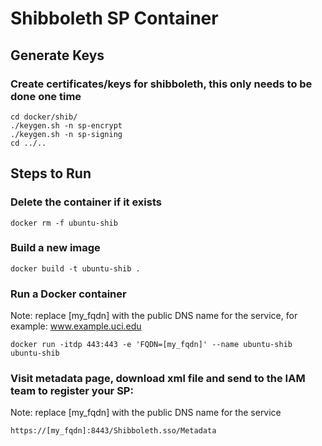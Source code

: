 # Shibboleth SP Container

## Generate Keys

### Create certificates/keys for shibboleth, this only needs to be done one time
```
cd docker/shib/
./keygen.sh -n sp-encrypt
./keygen.sh -n sp-signing
cd ../..
```

## Steps to Run

### Delete the container if it exists
```
docker rm -f ubuntu-shib
```

### Build a new image
```
docker build -t ubuntu-shib .
```

### Run a Docker container
Note: replace [my_fqdn] with the public DNS name for the service, for example: www.example.uci.edu
```
docker run -itdp 443:443 -e 'FQDN=[my_fqdn]' --name ubuntu-shib ubuntu-shib
```

### Visit metadata page, download xml file and send to the IAM team to register your SP:
Note: replace [my_fqdn] with the public DNS name for the service
```
https://[my_fqdn]:8443/Shibboleth.sso/Metadata
```
